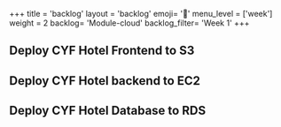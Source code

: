 +++
title = 'backlog'
layout = 'backlog'
emoji= '📝'
menu_level = ['week']
weight = 2
backlog= 'Module-cloud'
backlog_filter= 'Week 1'
+++

## Deploy CYF Hotel Frontend to S3

## Deploy CYF Hotel backend to EC2

## Deploy CYF Hotel Database to RDS
